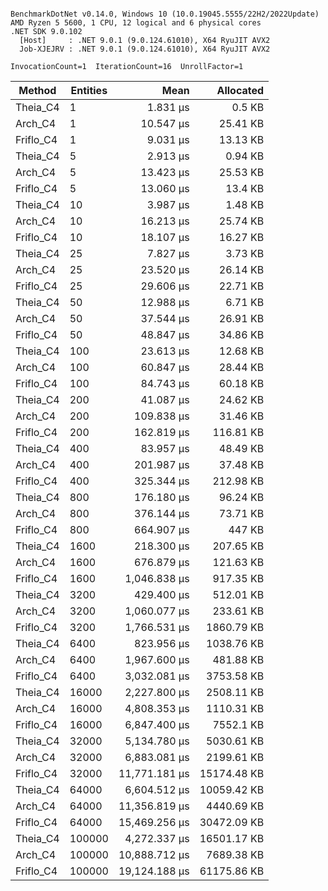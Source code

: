 ```

BenchmarkDotNet v0.14.0, Windows 10 (10.0.19045.5555/22H2/2022Update)
AMD Ryzen 5 5600, 1 CPU, 12 logical and 6 physical cores
.NET SDK 9.0.102
  [Host]     : .NET 9.0.1 (9.0.124.61010), X64 RyuJIT AVX2
  Job-XJEJRV : .NET 9.0.1 (9.0.124.61010), X64 RyuJIT AVX2

InvocationCount=1  IterationCount=16  UnrollFactor=1  

```
| Method    | Entities | Mean          | Allocated   |
|---------- |--------- |--------------:|------------:|
| Theia_C4  | 1        |      1.831 μs |      0.5 KB |
| Arch_C4   | 1        |     10.547 μs |    25.41 KB |
| Friflo_C4 | 1        |      9.031 μs |    13.13 KB |
| Theia_C4  | 5        |      2.913 μs |     0.94 KB |
| Arch_C4   | 5        |     13.423 μs |    25.53 KB |
| Friflo_C4 | 5        |     13.060 μs |     13.4 KB |
| Theia_C4  | 10       |      3.987 μs |     1.48 KB |
| Arch_C4   | 10       |     16.213 μs |    25.74 KB |
| Friflo_C4 | 10       |     18.107 μs |    16.27 KB |
| Theia_C4  | 25       |      7.827 μs |     3.73 KB |
| Arch_C4   | 25       |     23.520 μs |    26.14 KB |
| Friflo_C4 | 25       |     29.606 μs |    22.71 KB |
| Theia_C4  | 50       |     12.988 μs |     6.71 KB |
| Arch_C4   | 50       |     37.544 μs |    26.91 KB |
| Friflo_C4 | 50       |     48.847 μs |    34.86 KB |
| Theia_C4  | 100      |     23.613 μs |    12.68 KB |
| Arch_C4   | 100      |     60.847 μs |    28.44 KB |
| Friflo_C4 | 100      |     84.743 μs |    60.18 KB |
| Theia_C4  | 200      |     41.087 μs |    24.62 KB |
| Arch_C4   | 200      |    109.838 μs |    31.46 KB |
| Friflo_C4 | 200      |    162.819 μs |   116.81 KB |
| Theia_C4  | 400      |     83.957 μs |    48.49 KB |
| Arch_C4   | 400      |    201.987 μs |    37.48 KB |
| Friflo_C4 | 400      |    325.344 μs |   212.98 KB |
| Theia_C4  | 800      |    176.180 μs |    96.24 KB |
| Arch_C4   | 800      |    376.144 μs |    73.71 KB |
| Friflo_C4 | 800      |    664.907 μs |      447 KB |
| Theia_C4  | 1600     |    218.300 μs |   207.65 KB |
| Arch_C4   | 1600     |    676.879 μs |   121.63 KB |
| Friflo_C4 | 1600     |  1,046.838 μs |   917.35 KB |
| Theia_C4  | 3200     |    429.400 μs |   512.01 KB |
| Arch_C4   | 3200     |  1,060.077 μs |   233.61 KB |
| Friflo_C4 | 3200     |  1,766.531 μs |  1860.79 KB |
| Theia_C4  | 6400     |    823.956 μs |  1038.76 KB |
| Arch_C4   | 6400     |  1,967.600 μs |   481.88 KB |
| Friflo_C4 | 6400     |  3,032.081 μs |  3753.58 KB |
| Theia_C4  | 16000    |  2,227.800 μs |  2508.11 KB |
| Arch_C4   | 16000    |  4,808.353 μs |  1110.31 KB |
| Friflo_C4 | 16000    |  6,847.400 μs |   7552.1 KB |
| Theia_C4  | 32000    |  5,134.780 μs |  5030.61 KB |
| Arch_C4   | 32000    |  6,883.081 μs |  2199.61 KB |
| Friflo_C4 | 32000    | 11,771.181 μs | 15174.48 KB |
| Theia_C4  | 64000    |  6,604.512 μs | 10059.42 KB |
| Arch_C4   | 64000    | 11,356.819 μs |  4440.69 KB |
| Friflo_C4 | 64000    | 15,469.256 μs | 30472.09 KB |
| Theia_C4  | 100000   |  4,272.337 μs | 16501.17 KB |
| Arch_C4   | 100000   | 10,888.712 μs |  7689.38 KB |
| Friflo_C4 | 100000   | 19,124.188 μs | 61175.86 KB |

